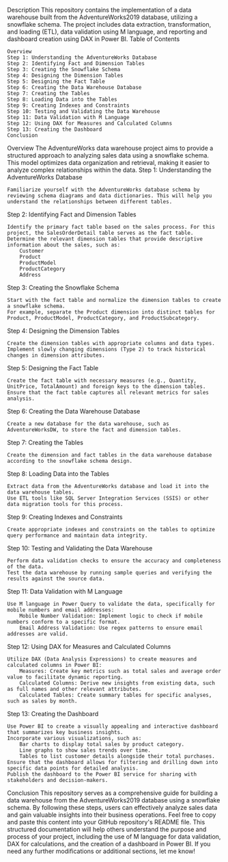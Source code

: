 Description
This repository contains the implementation of a data warehouse built from the AdventureWorks2019 database, utilizing a snowflake schema. The project includes data extraction, transformation, and loading (ETL), data validation using M language, and reporting and dashboard creation using DAX in Power BI.
Table of Contents

    Overview
    Step 1: Understanding the AdventureWorks Database
    Step 2: Identifying Fact and Dimension Tables
    Step 3: Creating the Snowflake Schema
    Step 4: Designing the Dimension Tables
    Step 5: Designing the Fact Table
    Step 6: Creating the Data Warehouse Database
    Step 7: Creating the Tables
    Step 8: Loading Data into the Tables
    Step 9: Creating Indexes and Constraints
    Step 10: Testing and Validating the Data Warehouse
    Step 11: Data Validation with M Language
    Step 12: Using DAX for Measures and Calculated Columns
    Step 13: Creating the Dashboard
    Conclusion

Overview
The AdventureWorks data warehouse project aims to provide a structured approach to analyzing sales data using a snowflake schema. This model optimizes data organization and retrieval, making it easier to analyze complex relationships within the data.
Step 1: Understanding the AdventureWorks Database

    Familiarize yourself with the AdventureWorks database schema by reviewing schema diagrams and data dictionaries. This will help you understand the relationships between different tables.

Step 2: Identifying Fact and Dimension Tables

    Identify the primary fact table based on the sales process. For this project, the SalesOrderDetail table serves as the fact table.
    Determine the relevant dimension tables that provide descriptive information about the sales, such as:
        Customer
        Product
        ProductModel
        ProductCategory
        Address

Step 3: Creating the Snowflake Schema

    Start with the fact table and normalize the dimension tables to create a snowflake schema.
    For example, separate the Product dimension into distinct tables for Product, ProductModel, ProductCategory, and ProductSubcategory.

Step 4: Designing the Dimension Tables

    Create the dimension tables with appropriate columns and data types.
    Implement slowly changing dimensions (Type 2) to track historical changes in dimension attributes.

Step 5: Designing the Fact Table

    Create the fact table with necessary measures (e.g., Quantity, UnitPrice, TotalAmount) and foreign keys to the dimension tables.
    Ensure that the fact table captures all relevant metrics for sales analysis.

Step 6: Creating the Data Warehouse Database

    Create a new database for the data warehouse, such as AdventureWorksDW, to store the fact and dimension tables.

Step 7: Creating the Tables

    Create the dimension and fact tables in the data warehouse database according to the snowflake schema design.

Step 8: Loading Data into the Tables

    Extract data from the AdventureWorks database and load it into the data warehouse tables.
    Use ETL tools like SQL Server Integration Services (SSIS) or other data migration tools for this process.

Step 9: Creating Indexes and Constraints

    Create appropriate indexes and constraints on the tables to optimize query performance and maintain data integrity.

Step 10: Testing and Validating the Data Warehouse

    Perform data validation checks to ensure the accuracy and completeness of the data.
    Test the data warehouse by running sample queries and verifying the results against the source data.

Step 11: Data Validation with M Language

    Use M language in Power Query to validate the data, specifically for mobile numbers and email addresses:
        Mobile Number Validation: Implement logic to check if mobile numbers conform to a specific format.
        Email Address Validation: Use regex patterns to ensure email addresses are valid.

Step 12: Using DAX for Measures and Calculated Columns

    Utilize DAX (Data Analysis Expressions) to create measures and calculated columns in Power BI:
        Measures: Create key metrics such as total sales and average order value to facilitate dynamic reporting.
        Calculated Columns: Derive new insights from existing data, such as full names and other relevant attributes.
        Calculated Tables: Create summary tables for specific analyses, such as sales by month.

Step 13: Creating the Dashboard

    Use Power BI to create a visually appealing and interactive dashboard that summarizes key business insights.
    Incorporate various visualizations, such as:
        Bar charts to display total sales by product category.
        Line graphs to show sales trends over time.
        Tables to list customer details alongside their total purchases.
    Ensure that the dashboard allows for filtering and drilling down into specific data points for detailed analysis.
    Publish the dashboard to the Power BI service for sharing with stakeholders and decision-makers.

Conclusion
This repository serves as a comprehensive guide for building a data warehouse from the AdventureWorks2019 database using a snowflake schema. By following these steps, users can effectively analyze sales data and gain valuable insights into their business operations. Feel free to copy and paste this content into your GitHub repository's README file. This structured documentation will help others understand the purpose and process of your project, including the use of M language for data validation, DAX for calculations, and the creation of a dashboard in Power BI. If you need any further modifications or additional sections, let me know!
